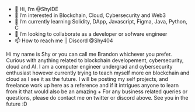 - 👋 Hi, I’m @ShyIDE
- 👀 I’m interested in Blockchain, Cloud, Cybersecurity and Web3
- 🌱 I’m currently learning Solidity, DApp, Javascript, Figma, Java, Python, C
- 💞️ I’m looking to collaborate as a developer or sofware engineer
- 📫 How to reach me || Discord @Shy404

Hi my name is Shy or you can call me Brandon whichever you prefer. Curious with anything related to blockchain developement, cybersecurity, cloud and AI.
I am a computer engineer undergrad and cybersecurity enthusiast however currently trying to teach myself more on blockchain and cloud as I see it as the future.
I will be posting my self projects, and freelance work up here as a reference and if it intrigues anyone to learn from it that would also be an amazing +
For any business related queries or questions, please do contact me on twitter or discord above. See you in the future :D 

